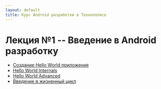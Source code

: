 ```yaml
---
layout: default
title: Курс Android разработки в Технополисе
---
```


# Лекция №1 -- Введение в Android разработку

- [Создание Hello World приложения](../01_hello_world/)
- [Hello World Internals](../01_internals/)
- [Hello World Advanced](../01_advanced_hello_world/)
- [Введение в жизненный цикл](../01_hello_lifecycle/)

